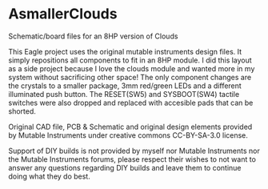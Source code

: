 # AsmallerClouds
Schematic/board files for an 8HP version of Clouds

This Eagle project uses the original mutable instruments design files. It simply repositions all components to fit in an 8HP module.
I did this layout as a side project because I love the clouds module and wanted more in my system without sacrificing other space! The only component changes are the crystals to a smaller package, 3mm red/green LEDs and a different illuminated push button. The RESET(SW5) and SYSBOOT(SW4) tactile switches were also dropped and replaced with accesible pads that can be shorted.

Original CAD file, PCB & Schematic and original design elements provided by Mutable Instruments under creative commons CC-BY-SA-3.0 license.

Support of DIY builds is not provided by myself nor Mutable Instruments nor the Mutable Instruments forums, please respect their wishes to not want to answer any questions regarding DIY builds and leave them to continue doing what they do best.
